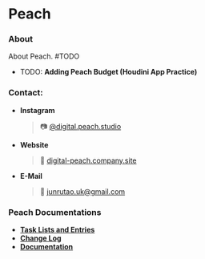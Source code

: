 # Peach

### About

About Peach. #TODO
* TODO: __Adding Peach Budget (Houdini App Practice)__

### Contact:
- __Instagram__
    > :camera: [@digital.peach.studio](https://www.instagram.com/digital.peach.studio/)
- __Website__
    > :peach: [digital-peach.company.site](https://digital-peach.company.site)
- __E-Mail__
    > :e-mail: junrutao.uk@gmail.com


### Peach Documentations

- [__Task Lists and Entries__](./peach/README.md#Peach-Dev-Tasks)
- [__Change Log__](./peach/dev_changeLogs/ChangeLog.md)
- [__Documentation__](./docs/README.md)
